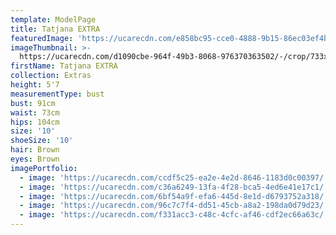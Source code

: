 ```yaml
---
template: ModelPage
title: Tatjana EXTRA
featuredImage: 'https://ucarecdn.com/e858bc95-cce0-4888-9b15-86ec03ef4b3e/'
imageThumbnail: >-
  https://ucarecdn.com/d1090cbe-964f-49b3-8068-976370363502/-/crop/733x1040/0,0/-/preview/
firstName: Tatjana EXTRA
collection: Extras
height: 5'7
measurementType: bust
bust: 91cm
waist: 73cm
hips: 104cm
size: '10'
shoeSize: '10'
hair: Brown
eyes: Brown
imagePortfolio:
  - image: 'https://ucarecdn.com/ccdf5c25-ea2e-4e2d-8646-1183d0c00397/'
  - image: 'https://ucarecdn.com/c36a6249-13fa-4f28-bca5-4ed6e41e17c1/'
  - image: 'https://ucarecdn.com/6bf54a9f-efa6-445d-8e1d-d6793752a318/'
  - image: 'https://ucarecdn.com/96c7c7f4-dd51-45cb-a8a2-198da0d79d23/'
  - image: 'https://ucarecdn.com/f331acc3-c48c-4cfc-af46-cdf2ec66a63c/'
---
```


